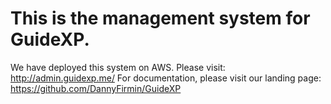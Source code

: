 # This is the management system for GuideXP.
We have deployed this system on AWS. Please visit: http://admin.guidexp.me/
For documentation, please visit our landing page: https://github.com/DannyFirmin/GuideXP
